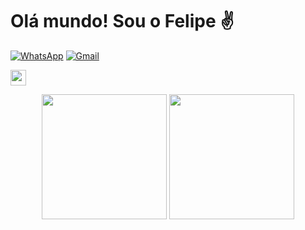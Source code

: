 # Olá mundo! Sou o Felipe ✌

[![WhatsApp](https://img.shields.io/badge/WhatsApp-25D366?style=for-the-badge&logo=whatsapp&logoColor=white)](https://wa.me/5513988017905)
[![Gmail](https://img.shields.io/badge/Gmail-D14836?style=for-the-badge&logo=gmail&logoColor=white)]()

[<img src="https://s18955.pcdn.co/wp-content/uploads/2018/02/github.png" width="25"/>](https://github.com/user/repository/subscription)

<!-- Stats Card -->
<div align='center'>
  <img height='200em' src='https://github-readme-stats.vercel.app/api?username=fefragoso&locale=&show_icons=true&theme=dark&count_private=true'/>
  <img height='200em' src='https://github-readme-stats.vercel.app/api/top-langs?username=fefragoso&layout=compact&theme=dark'/>
</div>
